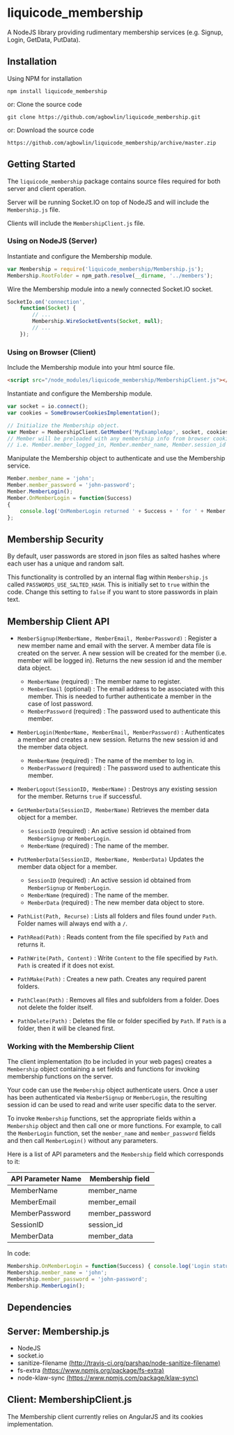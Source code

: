 

liquicode_membership
==========================================

A NodeJS library providing rudimentary membership services
(e.g. Signup, Login, GetData, PutData).


Installation
------------------------------------------

Using NPM for installation
```
npm install liquicode_membership
```
or: Clone the source code
```
git clone https://github.com/agbowlin/liquicode_membership.git
```
or: Download the source code
```
https://github.com/agbowlin/liquicode_membership/archive/master.zip
```


Getting Started
------------------------------------------

The `liquicode_membership` package contains source files required for
both server and client operation.

Server will be running Socket.IO on top of NodeJS and will include the
`Membership.js` file.

Clients will include the `MembershipClient.js` file.

### Using on NodeJS (Server)

Instantiate and configure the Membership module.
```javascript
var Membership = require('liquicode_membership/Membership.js');
Membership.RootFolder = npm_path.resolve(__dirname, '../members');
```

Wire the Membership module into a newly connected Socket.IO socket.
```javascript
SocketIo.on('connection',
	function(Socket) {
		// ...
		Membership.WireSocketEvents(Socket, null);
		// ...
	});
```


### Using on Browser (Client)

Include the Membership module into your html source file.
```html
<script src="/node_modules/liquicode_membership/MembershipClient.js"></script>
```

Instantiate and configure the Membership module.
```javascript
var socket = io.connect();
var cookies = SomeBrowserCookiesImplementation();

// Initialize the Membership object.
var Member = MembershipClient.GetMember('MyExampleApp', socket, cookies);
// Member will be preloaded with any membership info from browser cookies.
// i.e. Member.member_logged_in, Member.member_name, Member.session_id
```

Manipulate the Membership object to authenticate and use the Membership service.
```javascript
Member.member_name = 'john';
Member.member_password = 'john-password';
Member.MemberLogin();
Member.OnMemberLogin = function(Success)
{
	console.log('OnMemberLogin returned ' + Success + ' for ' + Member.member_name);
};
```


Membership Security
------------------------------------------

By default, user passwords are stored in json files as salted hashes where each
user has a unique and random salt.

This functionality is controlled by an internal flag within `Membership.js`
called `PASSWORDS_USE_SALTED_HASH`.
This is initially set to `true` within the code.
Change this setting to `false` if you want to store passwords in plain text.


Membership Client API
------------------------------------------

- `MemberSignup(MemberName, MemberEmail, MemberPassword)` :
	Register a new member name and email with the server.
	A member data file is created on the server.
	A new session will be created for the member (i.e. member will be logged in).
	Returns the new session id and the member data object.
	- `MemberName` (required) : The member name to register.
	- `MemberEmail` (optional) : The email address to be associated with this member.
		This is needed to further authenticate a member in the case of lost password.
	- `MemberPassword` (required) : The password used to authenticate this member.
- `MemberLogin(MemberName, MemberEmail, MemberPassword)` :
	Authenticates a member and creates a new session.
	Returns the new session id and the member data object.
	- `MemberName` (required) : The name of the member to log in.
	- `MemberPassword` (required) : The password used to authenticate this member.
- `MemberLogout(SessionID, MemberName)` :
	Destroys any existing session for the member.
	Returns `true` if successful.


- `GetMemberData(SessionID, MemberName)`
	Retrieves the member data object for a member.
	- `SessionID` (required) : An active session id obtained from `MemberSignup` or `MemberLogin`.
	- `MemberName` (required) : The name of the member.
- `PutMemberData(SessionID, MemberName, MemberData)`
	Updates the member data object for a member.
	- `SessionID` (required) : An active session id obtained from `MemberSignup` or `MemberLogin`.
	- `MemberName` (required) : The name of the member.
	- `MemberData` (required) : The new member data object to store.


- `PathList(Path, Recurse)` :
	Lists all folders and files found under `Path`.
	Folder names will always end with a `/`.
- `PathRead(Path)` :
	Reads content from the file specified by `Path` and returns it.
- `PathWrite(Path, Content)` :
	Write `Content` to the file specified by `Path`.
	`Path` is created if it does not exist.
- `PathMake(Path)` :
	Creates a new path.
	Creates any required parent folders.
- `PathClean(Path)` :
	Removes all files and subfolders from a folder.
	Does not delete the folder itself.
- `PathDelete(Path)` :
	Deletes the file or folder specified by `Path`.
	If `Path` is a folder, then it will be cleaned first.


### Working with the Membership Client

The client implementation (to be included in your web pages) creates a
`Membership` object containing a set fields and functions for invoking
membership functions on the server.

Your code can use the `Membership` object authenticate users.
Once a user has been authenticated via `MemberSignup` or `MemberLogin`, the
resulting session id can be used to read and write user specific data
to the server.

To invoke `Membership` functions, set the appropriate fields within a `Membership`
object and then call one or more functions. For example, to call the `MemberLogin`
function, set the `member_name` and `member_password` fields and then call
`MemberLogin()` without any parameters.

Here is a list of API parameters and the `Membership` field which corresponds to it:

API Parameter Name		| Membership field
------------------------|------------------------
MemberName				| member_name
MemberEmail				| member_email
MemberPassword			| member_password
SessionID				| session_id
MemberData				| member_data

In code:
```javascript
Membership.OnMemberLogin = function(Success) { console.log('Login status: ' + Success); };
Membership.member_name = 'john';
Membership.member_password = 'john-password';
Membership.MemberLogin();
```


Dependencies
------------------------------------------

## Server: Membership.js

- NodeJS
- socket.io
- sanitize-filename [(http://travis-ci.org/parshap/node-sanitize-filename)](http://travis-ci.org/parshap/node-sanitize-filename)
- fs-extra [(https://www.npmjs.org/package/fs-extra)](https://www.npmjs.org/package/fs-extra)
- node-klaw-sync [(https://www.npmjs.com/package/klaw-sync)](https://www.npmjs.com/package/klaw-sync)


## Client: MembershipClient.js

The Membership client currently relies on AngularJS and its cookies implementation.




